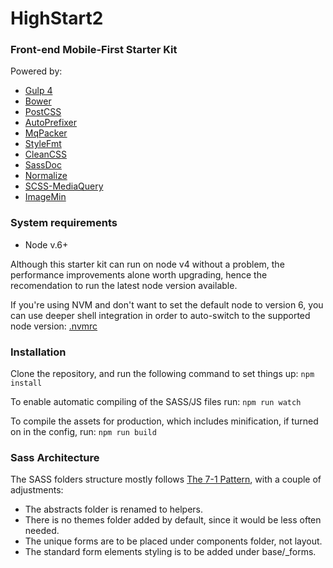 # HighStart2
### Front-end Mobile-First Starter Kit

Powered by:

* [Gulp 4](https://github.com/gulpjs/gulp/tree/4.0)
* [Bower](https://bower.io/)
* [PostCSS](http://postcss.org/)
* [AutoPrefixer](https://github.com/postcss/autoprefixer)
* [MqPacker](https://github.com/hail2u/node-css-mqpacker)
* [StyleFmt](https://github.com/morishitter/stylefmt)
* [CleanCSS](http://www.cleancss.com/)
* [SassDoc](http://sassdoc.com/)
* [Normalize](https://necolas.github.io/normalize.css/)
* [SCSS-MediaQuery](https://github.com/nicolasmn/scss-mediaquery)
* [ImageMin](https://github.com/imagemin/imagemin)

### System requirements
* Node v.6+

Although this starter kit can run on node v4 without a problem, the performance improvements alone worth upgrading, hence the recomendation to run the latest node version available.

If you're using NVM and don't want to set the default node to version 6, you can use deeper shell integration in order to auto-switch to the supported node version:
[.nvmrc](https://github.com/creationix/nvm#nvmrc)

### Installation

Clone the repository, and run the following command to set things up:
`npm install`

To enable automatic compiling of the SASS/JS files run:
`npm run watch`

To compile the assets for production, which includes minification, if turned on in the config, run:
`npm run build`

### Sass Architecture

The SASS folders structure mostly follows [The 7-1 Pattern](http://sass-guidelin.es/#the-7-1-pattern), with a couple of adjustments:

* The abstracts folder is renamed to helpers.
* There is no themes folder added by default, since it would be less often needed.
* The unique forms are to be placed under components folder, not layout.
* The standard form elements styling is to be added under base/_forms.
